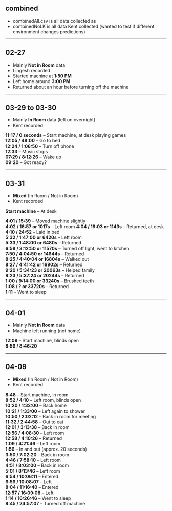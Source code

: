 ## combined
- combinedAll.csv is all data collected as 
- combinedNoLK is all data Kent collected (wanted to test if different environment changes predictions)

---

## 02-27  
- Mainly **Not in Room** data  
- Lingesh recorded  
- Started machine at **1:50 PM**  
- Left home around **3:00 PM**  
- Returned about an hour before turning off the machine  

---

## 03-29 to 03-30  
- Mainly **In Room** data (left on overnight)  
- Kent recorded  

**11:17 / 0 seconds** – Start machine, at desk playing games  
**12:05 / 48:00** – Go to bed  
**12:24 / 1:06:50** – Turn off phone  
**12:33** – Music stops  
**07:29 / 8:12:26** – Wake up  
**09:20** – Got ready?  

---

## 03-31  
- **Mixed** (In Room / Not in Room)  
- Kent recorded  

**Start machine** – At desk  

**4:01 / 15:39** – Moved machine slightly  
**4:02 / 16:57 or 1017s** – Left room 
**4:04 / 19:03 or 1143s** – Returned, at desk  
**4:10 / 24:52** – Laid in bed  
**5:32 / 1:47:00 or 6420s** – Left room  
**5:33 / 1:48:00 or 6480s** – Returned  
**6:58 / 3:12:50 or 11570s** – Turned off light, went to kitchen  
**7:50 / 4:04:50 or 14644s** – Returned  
**8:25 / 4:40:04 or 16804s** – Walked out  
**8:27 / 4:41:42 or 16902s** – Returned  
**9:20 / 5:34:23 or 20063s** – Helped family  
**9:23 / 5:37:24 or 20244s** – Returned  
**1:00 / 9:14:00 or 33240s** – Brushed teeth  
**1:08 / ? or 33720s** – Returned  
**1:11** – Went to sleep  

---

## 04-01  
- Mainly **Not in Room** data  
- Machine left running (not home)

**12:09** – Start machine, blinds open  
**8:56 / 8:46:20**

---
## 04-09  
- **Mixed** (In Room / Not in Room)  
- Kent recorded  

**8:48** – Start machine, in room  
**8:52 / 4:10** – Left room, blinds open  
**10:20 / 1:32:00** – Back home  
**10:21 / 1:33:00** – Left again to shower  
**10:50 / 2:02:12** – Back in room for meeting  
**11:32 / 2:44:58** – Out to eat  
**12:01 / 3:13:38** – Back in room  
**12:56 / 4:08:30** – Left room  
**12:58 / 4:10:26** – Returned  
**1:09 / 4:21:46** – Left room  
**1:56** – In and out (approx. 20 seconds)  
**3:50 / 7:02:20** – Back in room  
**4:46 / 7:58:10** – Left room  
**4:51 / 8:03:00** – Back in room  
**5:01 / 8:13:46** – Left room  
**6:54 / 10:06:11** – Entered  
**6:56 / 10:08:07** – Left  
**8:04 / 11:16:40** – Entered  
**12:57 / 16:09:08** – Left  
**1:14 / 16:26:46** – Went to sleep  
**9:45 / 24:57:07** – Turned off machine  